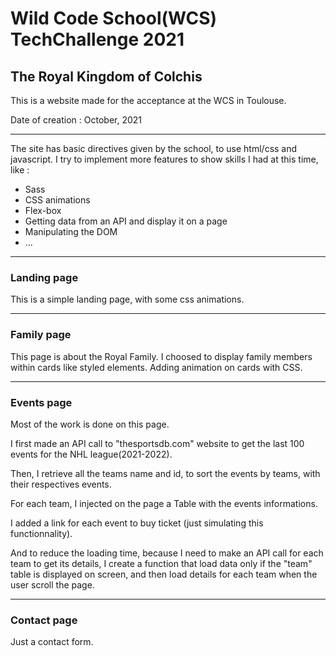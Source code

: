 # Wild Code School(WCS) TechChallenge 2021

## The Royal Kingdom of Colchis



This is a website made for the acceptance at the WCS in Toulouse.

Date of creation : October, 2021

---

The site has basic directives given by the school, to use html/css and javascript.
I try to implement more features to show skills I had at this time, like :
- Sass
- CSS animations
- Flex-box
- Getting data from an API and display it on a page
- Manipulating the DOM
- ...

---

### Landing page
This is a simple landing page, with some css animations.

---

### Family page
This page is about the Royal Family. I choosed to display family members within cards like styled elements. Adding animation on cards with CSS.

---

### Events page
Most of the work is done on this page. 

I first made an API call to "thesportsdb.com" website to get the last 100 events for the NHL league(2021-2022). 

Then, I retrieve all the teams name and id, to sort the events by teams, with their respectives events.

For each team, I injected on the page a Table with the events informations.

I added a link for each event to buy ticket (just simulating this functionnality).

And to reduce the loading time, because I need to make an API call for each team to get its details, I create a function that load data only if the "team" table is displayed on screen, and then load details for each team when the user scroll the page.

---

### Contact page
Just a contact form.